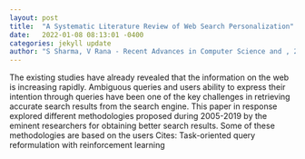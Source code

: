 ```yaml
---
layout: post
title:  "A Systematic Literature Review of Web Search Personalization"
date:   2022-01-08 08:13:01 -0400
categories: jekyll update
author: "S Sharma, V Rana - Recent Advances in Computer Science and , 2021"
---
```

The existing studies have already revealed that the information on the web is increasing rapidly. Ambiguous queries and users  ability to express their intention through queries have been one of the key challenges in retrieving accurate search results from the search engine. This paper in response explored different methodologies proposed during 2005-2019 by the eminent researchers for obtaining better search results. Some of these methodologies are based on the users Cites: Task-oriented query reformulation with reinforcement learning